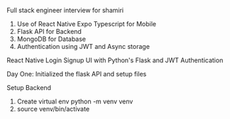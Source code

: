 Full stack engineer interview for shamiri

1) Use of React Native Expo Typescript for Mobile
2) Flask API for Backend
3) MongoDB for Database
4) Authentication using JWT and Async storage

React Native Login Signup UI with Python's Flask and JWT Authentication


Day One: Initialized the flask API and setup files

Setup Backend
1) Create virtual env
python -m venv venv
2) source venv/bin/activate